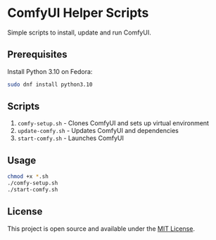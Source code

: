 # ComfyUI Helper Scripts
Simple scripts to install, update and run ComfyUI.

## Prerequisites
Install Python 3.10 on Fedora:
```bash
sudo dnf install python3.10
```

## Scripts
1. `comfy-setup.sh` - Clones ComfyUI and sets up virtual environment
2. `update-comfy.sh` - Updates ComfyUI and dependencies 
3. `start-comfy.sh` - Launches ComfyUI

## Usage
```bash
chmod +x *.sh
./comfy-setup.sh
./start-comfy.sh
```

## License
This project is open source and available under the [MIT License](LICENSE).